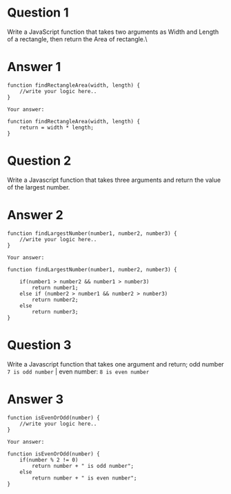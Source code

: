 # Question 1

Write a JavaScript function that takes two arguments as Width and Length of a rectangle, then return the Area of rectangle.\

# Answer 1

```
function findRectangleArea(width, length) {
    //write your logic here..
}
```

```
Your answer:

function findRectangleArea(width, length) {
    return = width * length;
}
```

# Question 2

Write a Javascript function that takes three arguments and return the value of the largest number.

# Answer 2

```
function findLargestNumber(number1, number2, number3) {
    //write your logic here..
}
```

```
Your answer:

function findLargestNumber(number1, number2, number3) {

    if(number1 > number2 && number1 > number3)
        return number1;
    else if (number2 > number1 && number2 > number3)
        return number2;
    else
        return number3;
}
```

# Question 3

Write a Javascript function that takes one argument and return;
odd number `7 is odd number` | even number: `8 is even number`

# Answer 3

```
function isEvenOrOdd(number) {
    //write your logic here..
}
```

```
Your answer:

function isEvenOrOdd(number) {
    if(number % 2 != 0)
        return number + " is odd number";
    else
        return number + " is even number";
}
```
